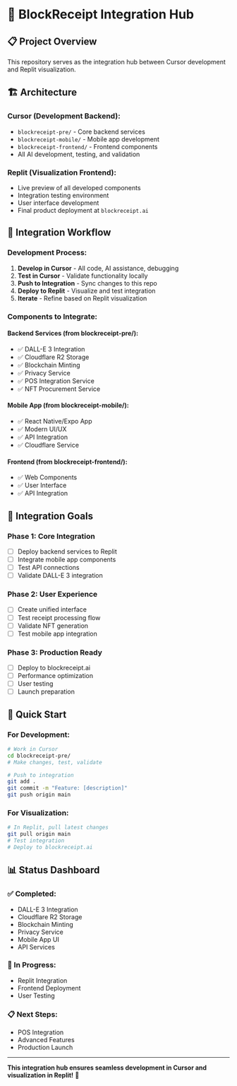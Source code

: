 # 🚀 BlockReceipt Integration Hub

## 📋 **Project Overview**
This repository serves as the integration hub between Cursor development and Replit visualization.

## 🏗️ **Architecture**

### **Cursor (Development Backend):**
- `blockreceipt-pre/` - Core backend services
- `blockreceipt-mobile/` - Mobile app development
- `blockreceipt-frontend/` - Frontend components
- All AI development, testing, and validation

### **Replit (Visualization Frontend):**
- Live preview of all developed components
- Integration testing environment
- User interface development
- Final product deployment at `blockreceipt.ai`

## 🔄 **Integration Workflow**

### **Development Process:**
1. **Develop in Cursor** - All code, AI assistance, debugging
2. **Test in Cursor** - Validate functionality locally
3. **Push to Integration** - Sync changes to this repo
4. **Deploy to Replit** - Visualize and test integration
5. **Iterate** - Refine based on Replit visualization

### **Components to Integrate:**

#### **Backend Services (from blockreceipt-pre/):**
- ✅ DALL-E 3 Integration
- ✅ Cloudflare R2 Storage
- ✅ Blockchain Minting
- ✅ Privacy Service
- ✅ POS Integration Service
- ✅ NFT Procurement Service

#### **Mobile App (from blockreceipt-mobile/):**
- ✅ React Native/Expo App
- ✅ Modern UI/UX
- ✅ API Integration
- ✅ Cloudflare Service

#### **Frontend (from blockreceipt-frontend/):**
- ✅ Web Components
- ✅ User Interface
- ✅ API Integration

## 🎯 **Integration Goals**

### **Phase 1: Core Integration**
- [ ] Deploy backend services to Replit
- [ ] Integrate mobile app components
- [ ] Test API connections
- [ ] Validate DALL-E 3 integration

### **Phase 2: User Experience**
- [ ] Create unified interface
- [ ] Test receipt processing flow
- [ ] Validate NFT generation
- [ ] Test mobile app integration

### **Phase 3: Production Ready**
- [ ] Deploy to blockreceipt.ai
- [ ] Performance optimization
- [ ] User testing
- [ ] Launch preparation

## 🚀 **Quick Start**

### **For Development:**
```bash
# Work in Cursor
cd blockreceipt-pre/
# Make changes, test, validate

# Push to integration
git add .
git commit -m "Feature: [description]"
git push origin main
```

### **For Visualization:**
```bash
# In Replit, pull latest changes
git pull origin main
# Test integration
# Deploy to blockreceipt.ai
```

## 📊 **Status Dashboard**

### **✅ Completed:**
- DALL-E 3 Integration
- Cloudflare R2 Storage
- Blockchain Minting
- Privacy Service
- Mobile App UI
- API Services

### **🔄 In Progress:**
- Replit Integration
- Frontend Deployment
- User Testing

### **📋 Next Steps:**
- POS Integration
- Advanced Features
- Production Launch

---

**This integration hub ensures seamless development in Cursor and visualization in Replit!** 🎯
